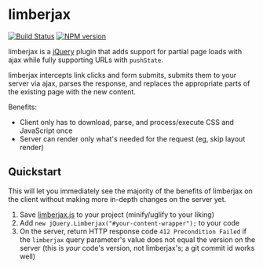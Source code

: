 # limberjax

[![Build Status](https://travis-ci.org/0b10011/limberjax.svg?branch=master)](https://travis-ci.org/0b10011/limberjax) [![NPM version](https://badge.fury.io/js/limberjax.png)](http://badge.fury.io/js/limberjax)

limberjax is a [jQuery](https://jquery.com/) plugin that adds support for partial page loads with ajax while fully supporting URLs with `pushState`.

limberjax intercepts link clicks and form submits, submits them to your server via ajax, parses the response, and replaces the appropriate parts of the existing page with the new content.

Benefits:

- Client only has to download, parse, and process/execute CSS and JavaScript once
- Server can render only what's needed for the request (eg, skip layout render)

## Quickstart

This will let you immediately see the majority of the benefits of limberjax on the client without making more in-depth changes on the server yet.

1. Save [limberjax.js](https://github.com/0b10011/limberjax/blob/master/src/limberjax.js) to your project (minify/uglify to your liking)
2. Add `new jQuery.Limberjax("#your-content-wrapper");` to your code
3. On the server, return HTTP response code `412 Precondition Failed` if the `limberjax` query parameter's value does not equal the version on the server (this is *your* code's version, not limberjax's; a git commit id works well)
